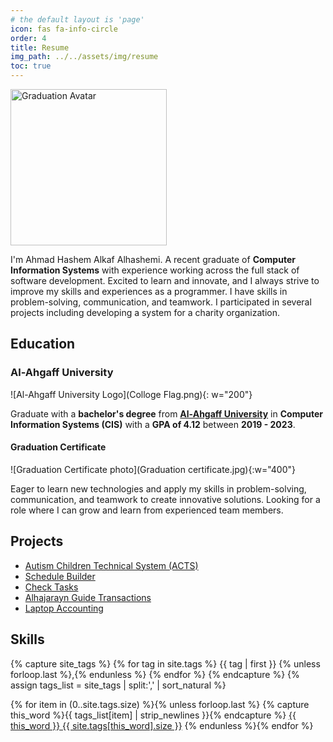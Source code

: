 ```yaml
---
# the default layout is 'page'
icon: fas fa-info-circle
order: 4
title: Resume
img_path: ../../assets/img/resume
toc: true
---
```


<div class="d-flex justify-content-center mb-2">
    <img class="border border-success rounded-circle overflow-hidden" width="250px" src="University personal photo 6x6 (HD).jpg" alt="Graduation Avatar" />
</div>

I'm Ahmad Hashem Alkaf Alhashemi. A recent graduate of **Computer Information Systems** with experience working across the full stack of software development. Excited to learn and innovate, and I always strive to improve my skills and experiences as a programmer. I have skills in problem-solving, communication, and teamwork. I participated in several projects including developing a system for a charity organization.

## Education

### Al-Ahgaff University

![Al-Ahgaff University Logo](Colloge Flag.png){: w="200"}

Graduate with a **bachelor's degree** from [**Al-Ahgaff University**](http://ahgaff.edu) in **Computer Information Systems (CIS)** with a **GPA of 4.12** between **2019 - 2023**.

#### Graduation Certificate
![Graduation Certificate photo](Graduation certificate.jpg){:w="400"}

Eager to learn new technologies and apply my skills in problem-solving,
communication, and teamwork to create innovative solutions. Looking for a role where I can grow and learn from experienced team members.

## Projects

- [Autism Children Technical System (ACTS)](/posts/ACTS)
- [Schedule Builder](/posts/Schedule-Builder)
- [Check Tasks](/posts/Check-Tasks)
- [Alhajarayn Guide Transactions](/posts/Alhajarayn-Guide-Transactions)
- [Laptop Accounting](/posts/Laptop-Accounting)

## Skills

{% capture site_tags %}
{% for tag in site.tags %}
{{ tag | first }}
{% unless forloop.last %},{% endunless %}
{% endfor %}
{% endcapture %}
{% assign tags_list = site_tags | split:',' | sort_natural %}

<div>
{% for item in (0..site.tags.size) %}{% unless forloop.last %}
{% capture this_word %}{{ tags_list[item] | strip_newlines }}{% endcapture %}
<a href="/tags/{{ this_word | replace: ' ', '-' | replace: '.', '-' }}" class="tag" data-bs-toggle="tooltip" data-bs-placement="top" data-bs-original-title="Used in {{site.tags[this_word].size }} Projects"><span class="tag-name">{{ this_word }}</span>&nbsp;<span class="count">{{ site.tags[this_word].size }}</span></a>
{% endunless %}{% endfor %}
</div>


